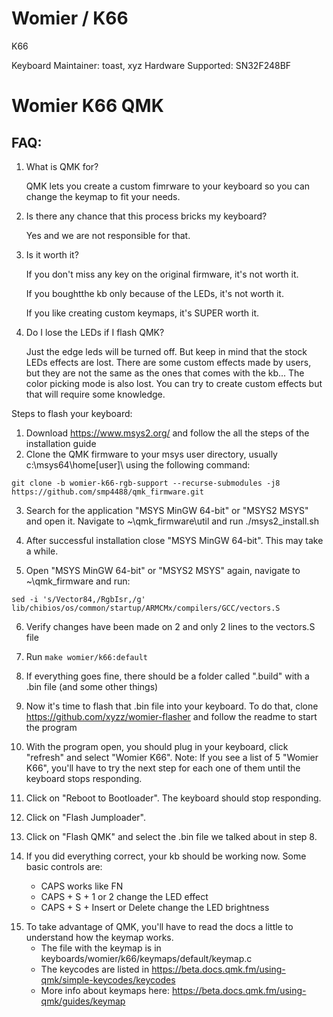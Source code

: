 # Womier / K66

K66

Keyboard Maintainer: toast, xyz
Hardware Supported: SN32F248BF

# Womier K66 QMK

## FAQ:

1. What is QMK for?

   QMK lets you create a custom fimrware to your keyboard so you can change the keymap to fit your needs.

2. Is there any chance that this process bricks my keyboard?

   Yes and we are not responsible for that.

3. Is it worth it?

   If you don't miss any key on the original firmware, it's not worth it.

   If you boughtthe kb only because of the LEDs, it's not worth it.

   If you like creating custom keymaps, it's SUPER worth it.

4. Do I lose the LEDs if I flash QMK?

   Just the edge leds will be turned off. But keep in mind that the stock LEDs effects are lost. There are some custom effects made by users, but they are not the same as the ones that comes with the kb... The color picking mode is also lost. You can try to create custom effects but that will require some knowledge.

Steps to flash your keyboard:

1. Download https://www.msys2.org/ and follow the all the steps of the installation guide
2. Clone the QMK firmware to your msys user directory, usually c:\msys64\home\[user]\ using the following command:

```
git clone -b womier-k66-rgb-support --recurse-submodules -j8 https://github.com/smp4488/qmk_firmware.git
```

3. Search for the application "MSYS MinGW 64-bit" or "MSYS2 MSYS" and open it. Navigate to ~\qmk_firmware\util and run ./msys2_install.sh

4. After successful installation close "MSYS MinGW 64-bit". This may take a while.

5. Open "MSYS MinGW 64-bit" or "MSYS2 MSYS" again, navigate to ~\qmk_firmware and run:

```
sed -i 's/Vector84,/RgbIsr,/g' lib/chibios/os/common/startup/ARMCMx/compilers/GCC/vectors.S
```

6. Verify changes have been made on 2 and only 2 lines to the vectors.S file

7) Run `make womier/k66:default`

8) If everything goes fine, there should be a folder called ".build" with a .bin file (and some other things)

9) Now it's time to flash that .bin file into your keyboard. To do that, clone https://github.com/xyzz/womier-flasher and follow the readme to start the program

10) With the program open, you should plug in your keyboard, click "refresh" and select "Womier K66". Note: If you see a list of 5 "Womier K66", you'll have to try the next step for each one of them until the keyboard stops responding.

11) Click on "Reboot to Bootloader". The keyboard should stop responding.

12) Click on "Flash Jumploader".

13) Click on "Flash QMK" and select the .bin file we talked about in step 8.

14) If you did everything correct, your kb should be working now. Some basic controls are:
    - CAPS works like FN
    - CAPS + S + 1 or 2 change the LED effect
    - CAPS + S + Insert or Delete change the LED brightness

15. To take advantage of QMK, you'll have to read the docs a little to understand how the keymap works.
    - The file with the keymap is in keyboards/womier/k66/keymaps/default/keymap.c
    - The keycodes are listed in https://beta.docs.qmk.fm/using-qmk/simple-keycodes/keycodes
    - More info about keymaps here: https://beta.docs.qmk.fm/using-qmk/guides/keymap
